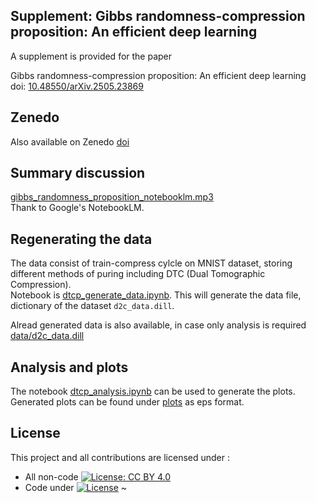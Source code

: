 ## Supplement: Gibbs randomness-compression proposition: An efficient deep learning

A supplement is provided for the paper   

Gibbs randomness-compression proposition: An efficient deep learning     
doi: [10.48550/arXiv.2505.23869](https://arxiv.org/abs/2505.23869)  

## Zenedo 

Also available on Zenedo [doi](https://doi.org/10.5281/zenodo.15751973)

## Summary discussion

[gibbs_randomness_proposition_notebooklm.mp3](gibbs_randomness_proposition_notebooklm.mp3)  
Thank to Google's NotebookLM.

## Regenerating the data 

The data consist of train-compress cylcle on MNIST dataset, storing
different methods of puring including DTC (Dual Tomographic Compression).  
Notebook is [dtcp_generate_data.ipynb](dtcp_generate_data.ipynb). 
This will generate the data file, dictionary of the dataset `d2c_data.dill`.

Alread generated data is also available, in case only analysis is required
[data/d2c_data.dill](data/d2c_data.dill)

## Analysis and plots 

The notebook [dtcp_analysis.ipynb](dtcp_analysis.ipynb) can be used to 
generate the plots. Generated plots can be found under [plots](plots) as 
eps format. 

## License

This project and all contributions are licensed under :
* All non-code  [![License: CC BY 4.0](https://i.creativecommons.org/l/by/4.0/88x31.png)](https://creativecommons.org/licenses/by/4.0/)
* Code under [![License](https://img.shields.io/badge/License-Apache_2.0-blue.svg)](https://opensource.org/licenses/Apache-2.0)
~                                                                                                                                  
